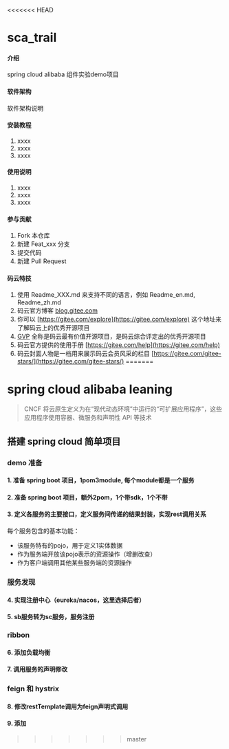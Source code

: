 <<<<<<< HEAD
# sca_trail

#### 介绍
spring cloud alibaba 组件实验demo项目

#### 软件架构
软件架构说明


#### 安装教程

1. xxxx
2. xxxx
3. xxxx

#### 使用说明

1. xxxx
2. xxxx
3. xxxx

#### 参与贡献

1. Fork 本仓库
2. 新建 Feat_xxx 分支
3. 提交代码
4. 新建 Pull Request


#### 码云特技

1. 使用 Readme\_XXX.md 来支持不同的语言，例如 Readme\_en.md, Readme\_zh.md
2. 码云官方博客 [blog.gitee.com](https://blog.gitee.com)
3. 你可以 [https://gitee.com/explore](https://gitee.com/explore) 这个地址来了解码云上的优秀开源项目
4. [GVP](https://gitee.com/gvp) 全称是码云最有价值开源项目，是码云综合评定出的优秀开源项目
5. 码云官方提供的使用手册 [https://gitee.com/help](https://gitee.com/help)
6. 码云封面人物是一档用来展示码云会员风采的栏目 [https://gitee.com/gitee-stars/](https://gitee.com/gitee-stars/)
=======
# spring cloud alibaba leaning

> CNCF 将云原生定义为在“现代动态环境”中运行的“可扩展应用程序”，这些应用程序使用容器、微服务和声明性 API 等技术

## 搭建 spring cloud 简单项目

### demo 准备

#### 1. 准备 spring boot 项目，1pom3module, 每个module都是一个服务

#### 2. 准备 spring boot 项目，额外2pom，1个带sdk，1个不带

#### 3. 定义各服务的主要接口，定义服务间传递的结果封装，实现rest调用关系
每个服务包含的基本功能：
* 该服务特有的pojo，用于定义1实体数据
* 作为服务端开放该pojo表示的资源操作（增删改查）
* 作为客户端调用其他某些服务端的资源操作

### 服务发现

#### 4. 实现注册中心（eureka/nacos，这里选择后者）

#### 5. sb服务转为sc服务，服务注册

### ribbon

#### 6. 添加负载均衡

#### 7. 调用服务的声明修改

### feign 和 hystrix

#### 8. 修改restTemplate调用为feign声明式调用

#### 9. 添加
>>>>>>> master
